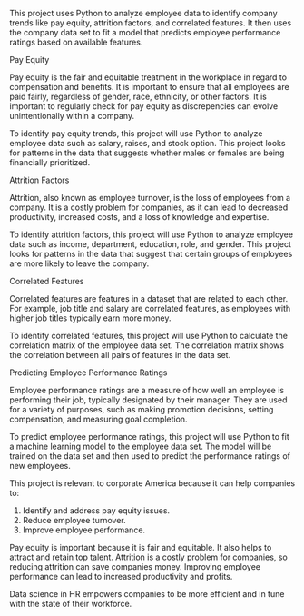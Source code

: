 This project uses Python to analyze employee data to identify company trends like pay equity, attrition factors, and correlated features. It then uses the company data set to fit a model that predicts employee performance ratings based on available features.

Pay Equity

Pay equity is the fair and equitable treatment in the workplace in regard to compensation and benefits. It is important to ensure that all employees are paid fairly, regardless of gender, race, ethnicity, or other factors. It is important to regularly check for pay equity as discrepencies can evolve unintentionally within a company. 

To identify pay equity trends, this project will use Python to analyze employee data such as salary, raises, and stock option. This project looks for patterns in the data that suggests whether males or females are being financially prioritized.

Attrition Factors

Attrition, also known as employee turnover, is the loss of employees from a company. It is a costly problem for companies, as it can lead to decreased productivity, increased costs, and a loss of knowledge and expertise.

To identify attrition factors, this project will use Python to analyze employee data such as income, department, education, role, and gender. This project looks for patterns in the data that suggest that certain groups of employees are more likely to leave the company.

Correlated Features

Correlated features are features in a dataset that are related to each other. For example, job title and salary are correlated features, as employees with higher job titles typically earn more money.

To identify correlated features, this project will use Python to calculate the correlation matrix of the employee data set. The correlation matrix shows the correlation between all pairs of features in the data set.

Predicting Employee Performance Ratings

Employee performance ratings are a measure of how well an employee is performing their job, typically designated by their manager. They are used for a variety of purposes, such as making promotion decisions, setting compensation, and measuring goal completion.

To predict employee performance ratings, this project will use Python to fit a machine learning model to the employee data set. The model will be trained on the data set and then used to predict the performance ratings of new employees.

This project is relevant to corporate America because it can help companies to:

1. Identify and address pay equity issues.
2. Reduce employee turnover.
3. Improve employee performance.

Pay equity is important because it is fair and equitable. It also helps to attract and retain top talent. Attrition is a costly problem for companies, so reducing attrition can save companies money. Improving employee performance can lead to increased productivity and profits.

Data science in HR empowers companies to be more efficient and in tune with the state of their workforce.
